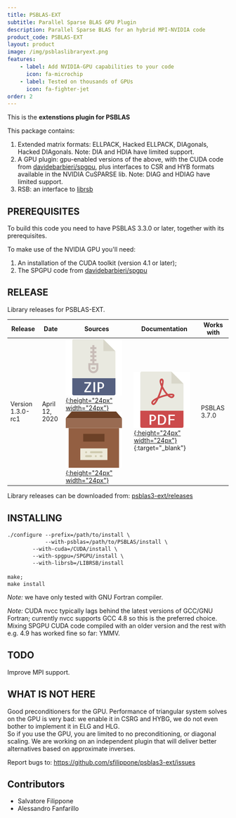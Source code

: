 ```yaml
---
title: PSBLAS-EXT
subtitle: Parallel Sparse BLAS GPU Plugin
description: Parallel Sparse BLAS for an hybrid MPI-NVIDIA code
product_code: PSBLAS-EXT
layout: product
image: /img/psblaslibraryext.png
features:
    - label: Add NVIDIA-GPU capabilities to your code
      icon: fa-microchip
    - label: Tested on thousands of GPUs
      icon: fa-fighter-jet
order: 2
---
```


This is the **extenstions plugin for PSBLAS**

This package contains:
1. Extended matrix formats: ELLPACK, Hacked ELLPACK, DIAgonals, Hacked
   DIAgonals. Note: DIA and HDIA have limited support.      
2. A GPU plugin: gpu-enabled versions of the above, with the CUDA code
   from [davidebarbieri/spgpu](https://github.com/davidebarbieri/spgpu), plus interfaces to
   CSR and HYB formats available in the NVIDIA CuSPARSE lib.
   Note: DIAG and HDIAG have limited support.
3. RSB: an interface to [librsb](http://sourceforge.net/projects/librsb)


PREREQUISITES
-------------

To build this code you need to have PSBLAS 3.3.0 or later, together
with its prerequisites.

To make use of the NVIDIA GPU you'll need:
1. An installation of the CUDA toolkit (version 4.1 or later);
2. The SPGPU code from [davidebarbieri/spgpu](https://github.com/davidebarbieri/spgpu)

RELEASE
-------

Library releases for PSBLAS-EXT.

|Release | Date | Sources                        | Documentation             | Works with |
|--------|------|--------------------------------|---------------------------| -----------|
| Version 1.3.0-rc1 | April 12, 2020 | [![ZIP](/img/zipicon.png){:height="24px" width="24px"}](https://github.com/sfilippone/psblas3-ext/archive/refs/tags/V1.3.0-rc1.zip)  [![Archive](/img/archiveicon.png){:height="24px" width="24px"}](https://github.com/sfilippone/psblas3-ext/archive/refs/tags/V1.3.0-rc1.tar.gz)  | [![PDF](/img/pdficon.png){:height="24px" width="24px"}](https://psctoolkit.github.io/psblasextguide/psblas-ext-1.0.pdf){:target="_blank"} | PSBLAS 3.7.0 |

Library releases can be downloaded from: [psblas3-ext/releases](https://github.com/sfilippone/psblas3-ext/releases)

INSTALLING
----------
```
./configure --prefix=/path/to/install \
            --with-psblas=/path/to/PSBLAS/install \
	    --with-cuda=/CUDA/install \
	    --with-spgpu=/SPGPU/install \
	    --with-librsb=/LIBRSB/install

make;
make install
```

*Note:* we have only tested with GNU Fortran compiler.

*Note:* CUDA nvcc typically lags behind the latest  versions of GCC/GNU
      Fortran; currently nvcc supports GCC 4.8 so this is the preferred choice.
      Mixing SPGPU CUDA code  compiled with an older version and the rest with
      e.g. 4.9 has  worked fine so far: YMMV.  


TODO
----
Improve MPI support.

WHAT IS NOT HERE
----------------
Good preconditioners for the GPU. Performance of  triangular system
solves on the GPU is very bad: we enable it in CSRG and HYBG, we do
not even bother to implement it in ELG and HLG.  
So if you use the GPU, you are limited to no preconditioning, or
diagonal scaling. We are working on an independent plugin that will deliver
better alternatives based on approximate inverses.  


Report bugs to:
 https://github.com/sfilippone/psblas3-ext/issues

Contributors
------------
- Salvatore Filippone     
- Alessandro Fanfarillo   
